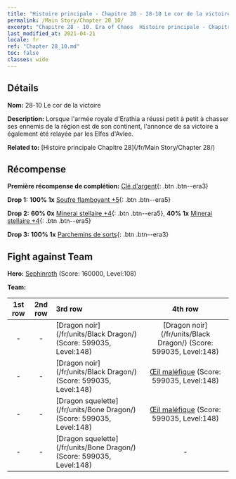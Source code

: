 ```yaml
---
title: "Histoire principale - Chapitre 28 - 28-10 Le cor de la victoire"
permalink: /Main Story/Chapter 28_10/
excerpt: "Chapitre 28 - 10. Era of Chaos  Histoire principale - Chapitre 28_10. 28-10 Le cor de la victoire"
last_modified_at: 2021-04-21
locale: fr
ref: "Chapter 28_10.md"
toc: false
classes: wide
---
```


## Détails

 **Nom:** 28-10 Le cor de la victoire

 **Description:** Lorsque l'armée royale d'Erathia a réussi petit à petit à chasser ses ennemis de la région est de son continent, l'annonce de sa victoire a également été relayée par les Elfes d'Avlee.

 **Related to:** [Histoire principale Chapitre 28](/fr/Main Story/Chapter 28/)

## Récompense

 **Première récompense de complétion:** [Clé d'argent](/fr/Items/con_693/){: .btn .btn--era3}

 **Drop 1:** **100% 1x** [Soufre flamboyant +5](/fr/Items/mat_99/){: .btn .btn--era5}

 **Drop 2:** **60% 0x** [Minerai stellaire +4](/fr/Items/mat_89/){: .btn .btn--era5}, **40% 1x** [Minerai stellaire +4](/fr/Items/mat_89/){: .btn .btn--era5}

 **Drop 3:** **100% 1x** [Parchemins de sorts](/fr/Items/con_694/){: .btn .btn--era3}


## Fight against Team
 **Hero:** [Sephinroth](/fr/heroes/Sephinroth/) (Score: 160000, Level:108)

 **Team:**


  | 1st row | 2nd row | 3rd row | 4th row |
  |:----:|:----:|:----|:----:|
  | - | - | [Dragon noir](/fr/units/Black Dragon/) (Score: 599035, Level:148)  | [Dragon noir](/fr/units/Black Dragon/) (Score: 599035, Level:148)  |
  | - | - | [Dragon noir](/fr/units/Black Dragon/) (Score: 599035, Level:148)  | [Œil maléfique](/fr/units/Beholder/) (Score: 599035, Level:148)  |
  | - | - | [Dragon squelette](/fr/units/Bone Dragon/) (Score: 599035, Level:148)  | [Œil maléfique](/fr/units/Beholder/) (Score: 599035, Level:148)  |
  | - | - | [Dragon squelette](/fr/units/Bone Dragon/) (Score: 599035, Level:148)  | - |


